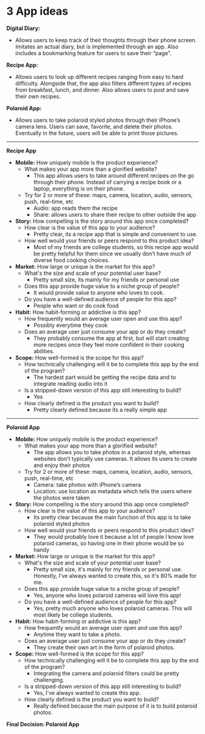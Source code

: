 

# 3 App ideas

**Digital Diary:**



* Allows users to keep track of their thoughts through their phone screen. Imitates an actual diary, but is implemented through an app. Also includes a bookmarking feature for users to save their “page”.

**Recipe App:**



* Allows users to look up different recipes ranging from easy to hard difficulty. Alongside that, the app also filters different types of recipes from breakfast, lunch, and dinner. Also allows users to post and save their own recipes.

**Polaroid App:**



* Allows users to take polaroid styled photos through their iPhone’s camera lens. Users can save, favorite, and delete their photos. Eventually in the future, users will be able to print those pictures.

-------------------------------------------------------------------------------------------------------------------------

**Recipe App**



* **Mobile:** How uniquely mobile is the product experience?
    * What makes your app more than a glorified website?
        * This app allows users to take around different recipes on the go through their phone. Instead of carrying a recipe book or a laptop, everything is on their phone.
    * Try for 2 or more of these: maps, camera, location, audio, sensors, push, real-time, etc
        * Audio: app reads them the recipe
        * Share: allows users to share their recipe to other outside the app
* **Story:** How compelling is the story around this app once completed?
    * How clear is the value of this app to your audience?
        * Pretty clear, its a recipe app that is simple and convenient to use.
    * How well would your friends or peers respond to this product idea?
        * Most of my friends are college students, so this recipe app would be pretty helpful for them since we usually don’t have much of diverse food cooking choices.
* **Market:** How large or unique is the market for this app?
    * What's the size and scale of your potential user base?
        * Pretty small size, its mainly for my friends or personal use
    * Does this app provide huge value to a niche group of people?
        * It would provide value to anyone who loves to cook.
    * Do you have a well-defined audience of people for this app?
        * People who want or do cook food
* **Habit:** How habit-forming or addictive is this app?
    * How frequently would an average user open and use this app?
        * Possibly everytime they cook
    * Does an average user just consume your app or do they create?
        * They probably consume the app at first, but will start creating more recipes once they feel more confident in their cooking abilities.
* **Scope:** How well-formed is the scope for this app?
    * How technically challenging will it be to complete this app by the end of the program?
        * The hardest part would be getting the recipe data and to integrate reading audio into it
    * Is a stripped-down version of this app still interesting to build?
        * Yes
    * How clearly defined is the product you want to build?
        * Pretty clearly defined because its a really simple app

-------------------------------------------------------------------------------------------------------------------------

**Polaroid App**



* **Mobile:** How uniquely mobile is the product experience?
    * What makes your app more than a glorified website?
        * The app allows you to take photos in a polaroid style, whereas websites don’t typically use cameras. It allows its users to create and enjoy their photos
    * Try for 2 or more of these: maps, camera, location, audio, sensors, push, real-time, etc
        * Camera: take photos with iPhone’s camera
        * Location: use location as metadata which tells the users where the photos were taken
* **Story:** How compelling is the story around this app once completed?
    * How clear is the value of this app to your audience?
        * Its pretty clear because the main function of this app is to take polaroid styled photos
    * How well would your friends or peers respond to this product idea?
        * They would probably love it because a lot of people I know love polaroid cameras, so having one in their phone would be so handy
* **Market:** How large or unique is the market for this app?
    * What's the size and scale of your potential user base?
        * Pretty small size, it's mainly for my friends or personal use. Honestly, I’ve always wanted to create this, so it's 80% made for me.
    * Does this app provide huge value to a niche group of people?
        * Yes, anyone who loves polaroid cameras will love this app!
    * Do you have a well-defined audience of people for this app?
        * Yes, pretty much anyone who loves polaroid cameras. This will most likely be college students.
* **Habit:** How habit-forming or addictive is this app?
    * How frequently would an average user open and use this app?
        * Anytime they want to take a photo.
    * Does an average user just consume your app or do they create?
        * They create their own art in the form of polaroid photos.
* **Scope:** How well-formed is the scope for this app?
    * How technically challenging will it be to complete this app by the end of the program?
        * Integrating the camera and polaroid filters could be pretty challenging.
    * Is a stripped-down version of this app still interesting to build?
        * Yes, I’ve always wanted to create this app.
    * How clearly defined is the product you want to build?
        * Really defined because the main purpose of it is to build polaroid photos.

**Final Decision: Polaroid App**
